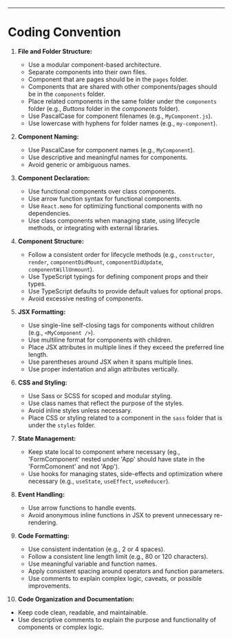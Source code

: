
---

# Coding Convention

1. **File and Folder Structure:**
   - Use a modular component-based architecture.
   - Separate components into their own files.
   - Component that are pages should be in the `pages` folder.
   - Components that are shared with other components/pages should be in the `components` folder.
   - Place related components in the same folder under the `components` folder (e.g., _Buttons_ folder in the _components_ folder).
   - Use PascalCase for component filenames (e.g., `MyComponent.js`).
   - Use lowercase with hyphens for folder names (e.g., `my-component`).

2. **Component Naming:**
   - Use PascalCase for component names (e.g., `MyComponent`).
   - Use descriptive and meaningful names for components.
   - Avoid generic or ambiguous names.

3. **Component Declaration:**
   - Use functional components over class components.
   - Use arrow function syntax for functional components.
   - Use `React.memo` for optimizing functional components with no dependencies.
   - Use class components when managing state, using lifecycle methods, or integrating with external libraries.

4. **Component Structure:**
   - Follow a consistent order for lifecycle methods (e.g., `constructor`, `render`, `componentDidMount`, `componentDidUpdate`, `componentWillUnmount`).
   - Use TypeScript typings for defining component props and their types.
   - Use TypeScript defaults to provide default values for optional props.
   - Avoid excessive nesting of components.

5. **JSX Formatting:**
   - Use single-line self-closing tags for components without children (e.g., `<MyComponent />`).
   - Use multiline format for components with children.
   - Place JSX attributes in multiple lines if they exceed the preferred line length.
   - Use parentheses around JSX when it spans multiple lines.
   - Use proper indentation and align attributes vertically.

6. **CSS and Styling:**
   - Use Sass or SCSS for scoped and modular styling.
   - Use class names that reflect the purpose of the styles.
   - Avoid inline styles unless necessary.
   - Place CSS or styling related to a component in the `sass` folder that is under the `styles` folder.

7. **State Management:**
   - Keep state local to component where necessary (eg., 'FormComponent' nested under 'App' should have state in the 'FormComonent' and not 'App').
   - Use hooks for managing states, side-effects and optimization where necessary (e.g., `useState`, `useEffect`, `useReducer`).

8. **Event Handling:**
   - Use arrow functions to handle events.
   - Avoid anonymous inline functions in JSX to prevent unnecessary re-rendering.

9. **Code Formatting:**
   - Use consistent indentation (e.g., 2 or 4 spaces).
   - Follow a consistent line length limit (e.g., 80 or 120 characters).
   - Use meaningful variable and function names.
   - Apply consistent spacing around operators and function parameters.
   - Use comments to explain complex logic, caveats, or possible improvements.

10. **Code Organization and Documentation:**
   - Keep code clean, readable, and maintainable.
   - Use descriptive comments to explain the purpose and functionality of components or complex logic.